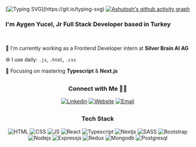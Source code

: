 


[![Typing SVG](https://readme-typing-svg.demolab.com?font=Fira+Code&weight=500&pause=1000&color=FF9019&vCenter=true&random=false&width=435&lines=Hello+there!)](https://git.io/typing-svg)
[![Ashutosh's github activity graph](https://github-readme-activity-graph.vercel.app/graph?username=aygenyucel&theme=high-contrast)](https://github.com/ashutosh00710/github-readme-activity-graph)


### I'm Aygen Yucel, Jr Full Stack Developer based in Turkey
<br/>

🏢 I'm currently working as a Frontend Developer intern at <a href="https://silverbrain.ai/" target="_blank" style="text-decoration: none">**Silver Brain AI AG**</a> 

⚙️ I use daily: `.js`, `.html`, `.css`

🌱 Focusing on mastering **Typescript** & **Next.js**

<!-- - ⚡️ Fun fact:  -->
<!-- 👨‍💻 Current project  -->

##

<div display="flex" align="center">
  <h3>Connect with Me 🤝🏻 </h4>

  [![Linkedin](https://img.shields.io/badge/linkedin-000?style=for-the-badge&logo=linkedin&logoColor=default)](https://www.linkedin.com/in/aygenyucel/)
  [![Website](https://img.shields.io/badge/-website%20%E2%99%A5-000?style=for-the-badge&logo=&logoColor=white)](https://aygenyucel.netlify.app/)
  [![Email](https://img.shields.io/badge/-Email-000?style=for-the-badge&logo=gmail&logoColor=white)](mailto:aygenyucel@outlook.com)

</div>

##

<div align="center">
  <h3>Tech Stack</h4> 

  ![HTML](https://img.shields.io/badge/HTML5-20232A?style=for-the-badge&logo=html5&logoColor=default)
  ![CSS](https://img.shields.io/badge/CSS3-20232A?style=for-the-badge&logo=css3&logoColor=default)
  ![JS](https://img.shields.io/badge/JavaScript-20232A?style=for-the-badge&logo=javascript&logoColor=default)
  ![React](https://img.shields.io/badge/React-20232A?style=for-the-badge&logo=react&logoColor=61DAFB)
  ![Typescript](https://img.shields.io/badge/TypeScript-20232A?style=for-the-badge&logo=typescript&logoColor=default)
  ![Nextjs](https://img.shields.io/badge/next.js-20232A?style=for-the-badge&logo=next%20js&logoColor=default)
  ![SASS](https://img.shields.io/badge/Sass-20232A?style=for-the-badge&logo=sass&logoColor=default)
  ![Bootstrap](https://img.shields.io/badge/Bootstrap-20232A?style=for-the-badge&logo=Bootstrap&logoColor=default)
  ![Nodejs](https://img.shields.io/badge/node%20js-20232A?style=for-the-badge&logo=node.js&logoColor=default)
  ![Expressjs](https://img.shields.io/badge/express%20js-20232A?style=for-the-badge&logo=express&logoColor=default)
  ![Redux](https://img.shields.io/badge/redux-20232A?style=for-the-badge&logo=redux&logoColor=default)
  ![Mongodb](https://img.shields.io/badge/mongodb-20232A?style=for-the-badge&logo=mongodb&logoColor=default)
  ![Postgresql](https://img.shields.io/badge/postgresql-20232A?style=for-the-badge&logo=postgresql&logoColor=default)

</div>



